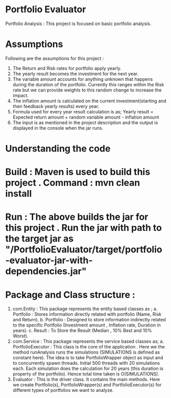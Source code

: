 # Portfolio Evaluator
Portfolio Analysis : This project is focused on basic portfolio analysis.

# Assumptions

Following are the assumptions for this project : 
  1. The Return and Risk rates for portfolio apply yearly.
  2. The yearly result becomes the investment for the next year.
  3. The variable amount accounts for anything unknown that happens during the duration of the portfolio. Currently this ranges within the Risk rate but we can provide weights to this random change to increase the impact.
  4. The inflation amount is calculated on the current investment(starting and then feedback yearly results) every year.
  5. Formula used for every year result calculation is as;
        Yearly result = Expected return amount + random variable amount - inflation amount
  6. The input is as mentioned in the project description and the output is displayed in the console when the jar runs.

# Understanding the code

  # Build : Maven is used to build this project . Command : mvn clean install
  
  # Run : The above builds the jar for this project . Run the jar with path to the target jar as  "/PortfolioEvaluator/target/portfolio-evaluator-jar-with-dependencies.jar"
  
  # Package and Class structure : 
  1. com.Entity : This package represents the entity based classes as ;
      a. Portfolio : Stores information directly related with portfolio (Name, Risk and Return).
      b. Portfolio : Designed to store information indirectly related to the specific Portfolio (Investment amount , Inflation rate, Duration in years). 
      c. Result : To Store the Result (Median , 10% Best and 10% Worst).
  2. com.Service : This package represents the service based classes as;
      a. PortfolioExecutor : This class is the core of the application . Here we the method runAnalysis runs the simulations (SIMULATIONS is defined as constant here). The idea is to take PortfolioWrapper object as input and to concurrently spawn threads. Initial 500 threads with 20 simulations each. Each simulation does the calculation for 20 years (this duration is property of the portfolio). Hence total time taken is O(SIMULATIONS).
  3. Evaluator : This is the driver class. It contains the main methods. Here we create Portfolio(s), PortfolioWrapper(s) and PortfolioExecutor(s) for different types of portfolios we want to analyze. 
  
